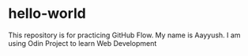 # hello-world
This repository is for practicing GitHub Flow.
My name is Aayyush. I am using Odin Project to learn Web Development

